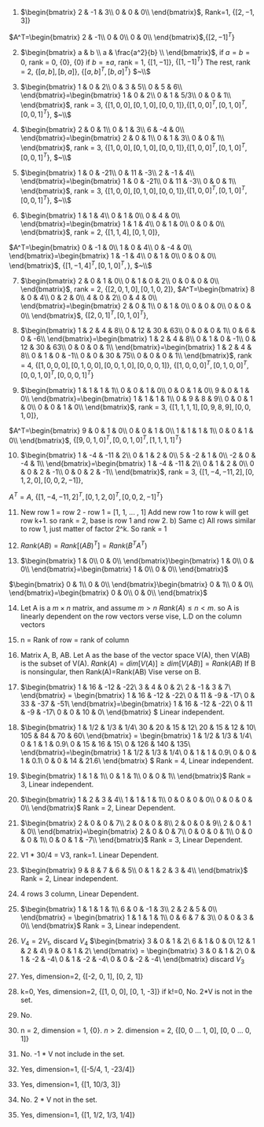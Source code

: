 1. $\begin{bmatrix}
2 & -1 & 3\\
0 & 0 & 0\\
\end{bmatrix}$, Rank=1, $\{[2, -1, 3]\}$

$A^T=\begin{bmatrix}
2 & -1\\
0 & 0\\
0 & 0\\
\end{bmatrix}$,$\{[2, -1]^T\}$

2. $\begin{bmatrix}
a & b \\
a & \frac{a^2}{b} \\
\end{bmatrix}$,
if $a=b=0$, rank = 0, $\{0\}$, $\{0\}$
if $b=\pm a$, rank = 1, $\{[1, -1]\}$, $\{[1, -1]^T\}$
The rest, rank = 2, $\{[a, b], [b, a]\}$, $\{[a, b]^T, [b, a]^T\}$
$~\\$

3. $\begin{bmatrix}
1 & 0 & 2\\
0 & 3 & 5\\
0 & 5 & 6\\
\end{bmatrix}=\begin{bmatrix}
1 & 0 & 2\\
0 & 1 & 5/3\\
0 & 0 & 1\\
\end{bmatrix}$, rank = 3, $\{[1,0,0], [0, 1, 0], [0, 0, 1]\}$,$\{[1,0,0]^T, [0, 1, 0]^T, [0, 0, 1]^T\}$,
$~\\$

4. $\begin{bmatrix}
2 & 0 & 1\\
0 & 1 & 3\\
6 & -4 & 0\\
\end{bmatrix}=\begin{bmatrix}
2 & 0 & 1\\
0 & 1 & 3\\
0 & 0 & 1\\
\end{bmatrix}$, rank = 3, $\{[1,0,0], [0, 1, 0], [0, 0, 1]\}$,$\{[1,0,0]^T, [0, 1, 0]^T, [0, 0, 1]^T\}$,
$~\\$

5. $\begin{bmatrix}
1 & 0 & -21\\
0 & 11 & -3\\
2 & -1 & 4\\
\end{bmatrix}=\begin{bmatrix}
1 & 0 & -21\\
0 & 11 & -3\\
0 & 0 & 1\\
\end{bmatrix}$, rank = 3, $\{[1,0,0], [0, 1, 0], [0, 0, 1]\}$,$\{[1,0,0]^T, [0, 1, 0]^T, [0, 0, 1]^T\}$,
$~\\$

6. $\begin{bmatrix}
1 & 1 & 4\\
0 & 1 & 0\\
0 & 4 & 0\\
\end{bmatrix}=\begin{bmatrix}
1 & 1 & 4\\
0 & 1 & 0\\
0 & 0 & 0\\
\end{bmatrix}$, rank = 2, $\{[1,1,4], [0, 1, 0]\}$,

$A^T=\begin{bmatrix}
0 & -1 & 0\\
1 & 0 & 4\\
0 & -4 & 0\\
\end{bmatrix}=\begin{bmatrix}
1 & -1 & 4\\
0 & 1 & 0\\
0 & 0 & 0\\
\end{bmatrix}$,
$\{[1,-1,4]^T, [0, 1, 0]^T, \}$,
$~\\$

7. $\begin{bmatrix}
2 & 0 & 1 & 0\\
0 & 1 & 0 & 2\\
0 & 0 & 0 & 0\\
\end{bmatrix}$, rank = 2, $\{[2, 0, 1, 0], [0, 1, 0, 2]\}$,
$A^T=\begin{bmatrix}
8 & 0 & 4\\
0 & 2 & 0\\
4 & 0 & 2\\
0 & 4 & 0\\
\end{bmatrix}=\begin{bmatrix}
2 & 0 & 1\\
0 & 1 & 0\\
0 & 0 & 0\\
0 & 0 & 0\\
\end{bmatrix}$, $\{[2, 0, 1]^T, [0, 1, 0]^T\}$,

8. $\begin{bmatrix}
1 & 2 & 4 & 8\\
0 & 12 & 30 & 63\\
0 & 0 & 0 & 1\\
0 & 6 & 0 & -6\\
\end{bmatrix}=\begin{bmatrix}
1 & 2 & 4 & 8\\
0 & 1 & 0 & -1\\
0 & 12 & 30 & 63\\
0 & 0 & 0 & 1\\
\end{bmatrix}=\begin{bmatrix}
1 & 2 & 4 & 8\\
0 & 1 & 0 & -1\\
0 & 0 & 30 & 75\\
0 & 0 & 0 & 1\\
\end{bmatrix}$, rank = 4, $\{[1, 0, 0, 0], [0, 1, 0, 0], [0, 0, 1, 0], [0, 0, 0, 1]\}$,
$\{[1, 0, 0, 0]^T, [0, 1, 0, 0]^T, [0, 0, 1, 0]^T, [0, 0, 0, 1]^T\}$

9. $\begin{bmatrix}
1 & 1 & 1 & 1\\
0 & 0 & 1 & 0\\
0 & 0 & 1 & 0\\
9 & 0 & 1 & 0\\
\end{bmatrix}=\begin{bmatrix}
1 & 1 & 1 & 1\\
0 & 9 & 8 & 9\\
0 & 0 & 1 & 0\\
0 & 0 & 1 & 0\\
\end{bmatrix}$, rank = 3, $\{[1, 1, 1, 1], [0, 9, 8, 9], [0, 0, 1, 0]\}$,

$A^T=\begin{bmatrix}
9 & 0 & 1 & 0\\
0 & 0 & 1 & 0\\
1 & 1 & 1 & 1\\
0 & 0 & 1 & 0\\
\end{bmatrix}$, $\{[9, 0, 1, 0]^T, [0, 0, 1, 0]^T, [1, 1, 1, 1]^T \}$

10. $\begin{bmatrix}
1 & -4 & -11 & 2\\
0 & 1 & 2 & 0\\
5 & -2 & 1 & 0\\
-2 & 0 & -4 & 1\\
\end{bmatrix}=\begin{bmatrix}
1 & -4 & -11 & 2\\
0 & 1 & 2 & 0\\
0 & 0 & 2 & -1\\
0 & 0 & 2 & -1\\
\end{bmatrix}$, rank = 3, $\{[1, -4, -11, 2], [0, 1, 2, 0], [0, 0, 2, -1]\}$,

$A^T=A$, $\{[1, -4, -11, 2]^T, [0, 1, 2, 0]^T, [0, 0, 2, -1]^T\}$

11. New row 1 = row 2 - row 1 = [1, 1, ... , 1]
Add new row 1 to row k will get row k+1. so rank = 2, base is row 1 and row 2.
b) Same
c) All rows similar to row 1, just matter of factor 2^k. So rank = 1

12. $Rank(AB)=Rank[(AB)^T]=Rank(B^TA^T)$

13. $\begin{bmatrix}
1 & 0\\
0 & 0\\
\end{bmatrix}\begin{bmatrix}
1 & 0\\
0 & 0\\
\end{bmatrix}=\begin{bmatrix}
1 & 0\\
0 & 0\\
\end{bmatrix}$

$\begin{bmatrix}
0 & 1\\
0 & 0\\
\end{bmatrix}\begin{bmatrix}
0 & 1\\
0 & 0\\
\end{bmatrix}=\begin{bmatrix}
0 & 0\\
0 & 0\\
\end{bmatrix}$

14. Let A is a $m \times n$ matrix, and assume $m \gt n$
$Rank(A) \le n \lt m$. so A is linearly dependent on the row vectors
verse vise, L.D on the column vectors

15. n = Rank of row = rank of column

16. Matrix A, B, AB.
Let A as the base of the vector space V(A), then V(AB) is the subset of V(A).
$Rank(A)=dim[V(A)] \ge dim[V(AB)] = Rank(AB)$
If B is nonsingular, then Rank(A)=Rank(AB)
Vise verse on B.

17.  $\begin{bmatrix}
1 & 16 & -12 & -22\\
3 & 4 & 0 & 2\\
2 & -1 & 3 & 7\\
\end{bmatrix} = \begin{bmatrix}
1 & 16 & -12 & -22\\
0 & 11 & -9 & -17\\
0 & 33 & -37 & -51\\
\end{bmatrix}=\begin{bmatrix}
1 & 16 & -12 & -22\\
0 & 11 & -9 & -17\\
0 & 0 & 10 & 0\\
\end{bmatrix} $
Linear independent.

18. $\begin{bmatrix}
1 & 1/2 & 1/3 & 1/4\\
30 & 20 & 15 & 12\\
20 & 15 & 12 & 10\\
105 & 84 & 70 & 60\\
\end{bmatrix} = \begin{bmatrix}
1 & 1/2 & 1/3 & 1/4\\
0 & 1 & 1 & 0.9\\
0 & 15 & 16 & 15\\
0 & 126 & 140 & 135\\
\end{bmatrix}=\begin{bmatrix}
1 & 1/2 & 1/3 & 1/4\\
0 & 1 & 1 & 0.9\\
0 & 0 & 1 & 0.1\\
0 & 0 & 14 & 21.6\\
\end{bmatrix} $
Rank = 4, Linear independent.

19. $\begin{bmatrix}
1 & 1 & 1\\
0 & 1 & 1\\
0 & 0 & 1\\
\end{bmatrix}$
Rank = 3, Linear independent.

20. $\begin{bmatrix}
1 & 2 & 3 & 4\\
1 & 1 & 1 & 1\\
0 & 0 & 0 & 0\\
0 & 0 & 0 & 0\\
\end{bmatrix}$
Rank = 2, Linear Dependent.

21. $\begin{bmatrix}
2 & 0 & 0 & 7\\
2 & 0 & 0 & 8\\
2 & 0 & 0 & 9\\
2 & 0 & 1 & 0\\
\end{bmatrix}=\begin{bmatrix}
2 & 0 & 0 & 7\\
0 & 0 & 0 & 1\\
0 & 0 & 0 & 1\\
0 & 0 & 1 & -7\\
\end{bmatrix}$
Rank = 3, Linear Dependent.

22. V1 * 30/4 = V3, rank=1. Linear Dependent.

23. $\begin{bmatrix}
9 & 8 & 7 & 6 & 5\\
0 & 1 & 2 & 3 & 4\\
\end{bmatrix}$
Rank = 2, Linear independent.

24. 4 rows 3 column, Linear Dependent.

25. $\begin{bmatrix}
1 & 1 & 1 & 1\\
6 & 0 & -1 & 3\\
2 & 2 & 5 & 0\\
\end{bmatrix} = \begin{bmatrix}
1 & 1 & 1 & 1\\
0 & 6 & 7 & 3\\
0 & 0 & 3 & 0\\
\end{bmatrix}$
Rank = 3, Linear independent.

26. $V_4=2V_1$, discard $V_4$
$\begin{bmatrix}
3 & 0 & 1 & 2\\
6 & 1 & 0 & 0\\
12 & 1 & 2 & 4\\
9 & 0 & 1 & 2\\
\end{bmatrix} = \begin{bmatrix}
3 & 0 & 1 & 2\\
0 & 1 & -2 & -4\\
0 & 1 & -2 & -4\\
0 & 0 & -2 & -4\\
\end{bmatrix}
discard $V_3$

27. Yes, dimension=2, {[-2, 0, 1], [0, 2, 1]}

28. k=0, Yes, dimension=2,  {[1, 0, 0], [0, 1, -3]}
if k!=0, No. 2*V is not in the set.

29. No.

30. n = 2, dimension = 1, {0}.
$n\gt 2$. dimension = 2, {[0, 0 ... 1, 0], [0, 0 ... 0, 1]}

31. No. -1 * V not include in the set.

32. Yes, dimension=1, {[-5/4, 1, -23/4]}

33. Yes, dimension=1, {[1, 10/3, 3]}

34. No. 2 * V not in the set.

35. Yes, dimension=1, {[1, 1/2, 1/3, 1/4]}
